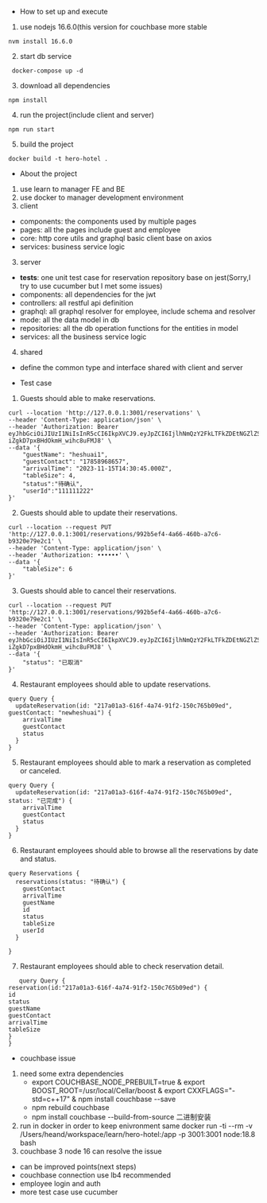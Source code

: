 - How to set up and execute
1. use nodejs 16.6.0(this version for couchbase more stable 
```
nvm install 16.6.0
```
2.  start db service
```
 docker-compose up -d
```

3. download all dependencies
```
npm install
```

4. run the project(include client and server)
```
npm run start
 ```

5. build the project 
```
docker build -t hero-hotel .
```

- About the project
1. use learn to manager FE and BE
2. use docker to manager development environment
2. client
 * components: the components used by multiple pages
 * pages: all the pages include guest and employee 
 * core:  http core utils and graphql basic client base on axios 
 * services: business service logic 
3. server
 * __tests__: one unit test case for reservation repository base on jest(Sorry,I try to use cucumber but I met some issues)
 * components: all dependencies for the jwt 
 * controllers: all restful api definition
 * graphql: all graphql resolver for employee, include schema and resolver
 * mode: all the data model in db
 * repositories: all the db operation functions for the entities in model
 * services: all the business service logic
4. shared
* define the common type and interface shared with client and server

- Test case
1.	Guests should able to make reservations.
```
curl --location 'http://127.0.0.1:3001/reservations' \
--header 'Content-Type: application/json' \
--header 'Authorization: Bearer eyJhbGciOiJIUzI1NiIsInR5cCI6IkpXVCJ9.eyJpZCI6IjlhNmQzY2FkLTFkZDEtNGZlZS05YmMzLWM1MDNjOWZjNzFjMiIsInBob25lIjoiMTM4MDAxMzgwMDEiLCJyb2xlIjoiZ3Vlc3QiLCJpYXQiOjE3NDMyOTg1MjgsImV4cCI6MTc0MzMwMjEyOH0.GWwyIJ3YI0ArALfp-iZgkD7pxBHdOkmH_wihc8uFMJ8' \
--data '{
    "guestName": "heshuai1",
    "guestContact": "17858968657",
    "arrivalTime": "2023-11-15T14:30:45.000Z",
    "tableSize": 4,
    "status":"待确认",
    "userId":"111111222"
}'
```

2.	Guests should able to update their reservations.
```
curl --location --request PUT 'http://127.0.0.1:3001/reservations/992b5ef4-4a66-460b-a7c6-b9320e79e2c1' \
--header 'Content-Type: application/json' \
--header 'Authorization: ••••••' \
--data '{
    "tableSize": 6
}'
```
3.	Guests should able to cancel their reservations.
```
curl --location --request PUT 'http://127.0.0.1:3001/reservations/992b5ef4-4a66-460b-a7c6-b9320e79e2c1' \
--header 'Content-Type: application/json' \
--header 'Authorization: Bearer eyJhbGciOiJIUzI1NiIsInR5cCI6IkpXVCJ9.eyJpZCI6IjlhNmQzY2FkLTFkZDEtNGZlZS05YmMzLWM1MDNjOWZjNzFjMiIsInBob25lIjoiMTM4MDAxMzgwMDEiLCJyb2xlIjoiZ3Vlc3QiLCJpYXQiOjE3NDMyOTg1MjgsImV4cCI6MTc0MzMwMjEyOH0.GWwyIJ3YI0ArALfp-iZgkD7pxBHdOkmH_wihc8uFMJ8' \
--data '{
    "status": "已取消"
}'
```
4.	Restaurant employees should able to update reservations.
```
query Query {
  updateReservation(id: "217a01a3-616f-4a74-91f2-150c765b09ed", guestContact: "newheshuai") {
    arrivalTime
    guestContact
    status
  }
}
```
5.	Restaurant employees should able to mark a reservation as completed or canceled.
```
query Query {
  updateReservation(id: "217a01a3-616f-4a74-91f2-150c765b09ed", status: "已完成") {
    arrivalTime
    guestContact
    status
  }
}
```
6.	Restaurant employees should able to browse all the reservations by date and status.
```
query Reservations {
  reservations(status: "待确认") {
    guestContact
    arrivalTime
    guestName
    id
    status
    tableSize
    userId
  }
  
}
```

7.	Restaurant employees should able to check reservation detail.
```
   query Query {
reservation(id:"217a01a3-616f-4a74-91f2-150c765b09ed") {
id
status
guestName
guestContact
arrivalTime
tableSize
}
}
   ```


- couchbase issue
1. need some extra dependencies
	* export COUCHBASE_NODE_PREBUILT=true & export BOOST_ROOT=/usr/local/Cellar/boost  & export CXXFLAGS="-std=c++17" & npm install couchbase --save
	* npm rebuild couchbase
	* npm install couchbase --build-from-source 二进制安装
2. run in docker in order to keep enivronment same 
   docker run -ti --rm  -v /Users/heand/workspace/learn/hero-hotel:/app -p  3001:3001 node:18.8 bash
3. couchbase 3 node 16 can resolve the issue


- can be improved points(next steps)
- couchbase connection use lb4 recommended
- employee login and auth
- more test case use cucumber